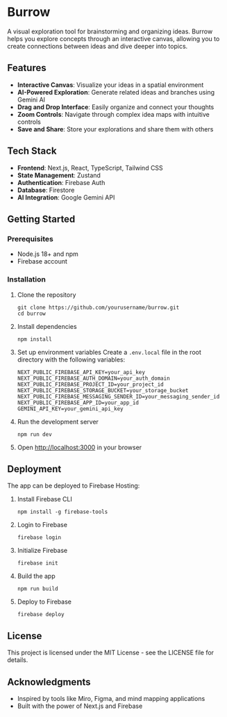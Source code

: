 # Burrow

A visual exploration tool for brainstorming and organizing ideas. Burrow helps you explore concepts through an interactive canvas, allowing you to create connections between ideas and dive deeper into topics.

## Features

- **Interactive Canvas**: Visualize your ideas in a spatial environment
- **AI-Powered Exploration**: Generate related ideas and branches using Gemini AI
- **Drag and Drop Interface**: Easily organize and connect your thoughts
- **Zoom Controls**: Navigate through complex idea maps with intuitive controls
- **Save and Share**: Store your explorations and share them with others

## Tech Stack

- **Frontend**: Next.js, React, TypeScript, Tailwind CSS
- **State Management**: Zustand
- **Authentication**: Firebase Auth
- **Database**: Firestore
- **AI Integration**: Google Gemini API

## Getting Started

### Prerequisites

- Node.js 18+ and npm
- Firebase account

### Installation

1. Clone the repository
   ```
   git clone https://github.com/yourusername/burrow.git
   cd burrow
   ```

2. Install dependencies
   ```
   npm install
   ```

3. Set up environment variables
   Create a `.env.local` file in the root directory with the following variables:
   ```
   NEXT_PUBLIC_FIREBASE_API_KEY=your_api_key
   NEXT_PUBLIC_FIREBASE_AUTH_DOMAIN=your_auth_domain
   NEXT_PUBLIC_FIREBASE_PROJECT_ID=your_project_id
   NEXT_PUBLIC_FIREBASE_STORAGE_BUCKET=your_storage_bucket
   NEXT_PUBLIC_FIREBASE_MESSAGING_SENDER_ID=your_messaging_sender_id
   NEXT_PUBLIC_FIREBASE_APP_ID=your_app_id
   GEMINI_API_KEY=your_gemini_api_key
   ```

4. Run the development server
   ```
   npm run dev
   ```

5. Open [http://localhost:3000](http://localhost:3000) in your browser

## Deployment

The app can be deployed to Firebase Hosting:

1. Install Firebase CLI
   ```
   npm install -g firebase-tools
   ```

2. Login to Firebase
   ```
   firebase login
   ```

3. Initialize Firebase
   ```
   firebase init
   ```

4. Build the app
   ```
   npm run build
   ```

5. Deploy to Firebase
   ```
   firebase deploy
   ```

## License

This project is licensed under the MIT License - see the LICENSE file for details.

## Acknowledgments

- Inspired by tools like Miro, Figma, and mind mapping applications
- Built with the power of Next.js and Firebase
